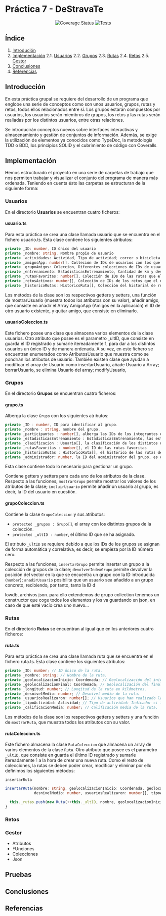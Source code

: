 # Práctica 7 - DeStravaTe

<p align="center">
  <a href="https://coveralls.io/github/ULL-ESIT-INF-DSI-2223/ull-esit-inf-dsi-22-23-prct07-destravate-datamodel-grupoj?branch=main">
    <img alt="Coverage Status" src="https://coveralls.io/repos/github/ULL-ESIT-INF-DSI-2223/ull-esit-inf-dsi-22-23-prct07-destravate-datamodel-grupoj/badge.svg?branch=main">
  </a>
  <a href="https://github.com/ULL-ESIT-INF-DSI-2223/ull-esit-inf-dsi-22-23-prct07-destravate-datamodel-grupoj/actions/workflows/node.js.yml">
    <img alt="Tests" src="https://github.com/ULL-ESIT-INF-DSI-2223/ull-esit-inf-dsi-22-23-prct07-destravate-datamodel-grupoj/actions/workflows/node.js.yml/badge.svg">
  </a>
</p>

## Índice
1. [Introdución](#introducción)
2. [Implementación](#implementación)
  2.1. [Usuarios](#usuarios)
  2.2. [Grupos](#grupos)
  2.3. [Rutas](#rutas)
  2.4. [Retos](#retos)
  2.5. [Gestor](#gestor)
3. [Conclusiones](#conclusiones)
4. [Referencias](#referencias)

## Introducción

En esta práctica grupal se requiere del desarrollo de un programa que englobe una serie de conceptos como son unos usuarios, grupos, rutas y retos, todos ellos relacionados entre sí. Los grupos estarán compuestos por usuarios, los usuarios serán miembros de grupos, los retos y las rutas serán realiadas por los distintos usuarios, entre otras relaciones.

Se introducirán conceptos nuevos sobre interfaces interactivas y almacenamiento y gestión de conjuntos de información. Además, se exige la utilización de elementos ya conocidos como TypeDoc, la metodología TDD o BDD, los principios SOLID y el cubrimiento de código con Coveralls.


## Implementación

Hemos estructurado el proyecto en una serie de carpetas de trabajo que nos permiten trabajar y visualizar el conjunto del programa de manera más ordenada. Teniendo en cuenta ésto las carpetas se estructuran de la siguiente forma:

### Usuarios

En el directorio **Usuarios** se encuentran cuatro ficheros:

#### usuario.ts
Para esta práctica se crea una clase llamada usuario que se encuentra en el fichero usuario.ts. Esta clase contiene los siguientes atributos:
```typescript
private _ID: number, ID único del usuario
private _nombre: string, Nombre propio de usuario
private _actividades: Actividad, Tipo de actividad; correr o bicicleta
private _amigosApp: number[], Colleción de IDs de usuarios con los que se interacciona
private _grupoAmigos: Coleccion, Diferentes colecciones de IDs de usuarios con los que suele realizar rutas
private _entrenamiento: EstadisticasEntrenamiento, Cantidad de km y desnivel total acumulados en la semana, mes y año
private _rutasFavoritas: number[], Colección de IDs de las rutas que el usuario ha realizado con mayor frecuencia
private _retosActivos: number[], Colección de IDs de los retos que el usuario está realizando actualmente
private _historicoRutas: HistoricoRuta[], Colección del historial de rutas realizadas 
```
Los métodos de la clase son los respectivos getters y setters, una función de mostrarUsuario (muestra todos los atributos con su valor), añadir amigo, que consiste en añadir el Array AmigoApp (Amigos en la aplicación) el ID de otro usuario existente, y quitar amigo, que consiste en eliminarlo.

#### usuarioColeccion.ts

Este fichero posee una clase que almacena varios elementos de la clase usuarios. Otro atributo que posee es el parametro _ultID, que consiste en guarda el ID registrado y sumarle itereadamente 1, para dar a los distintos usuarios un único ID y de manera ordenada. A su vez, en este fichero se encuentran enumerados como AtributosUsuario que muestra como se pondrían los atributos de usuario. También existen clase que ayudan a modificar el array de Usuario como insertarUsuario, añade Usuario a Array; borrarUsuario, se elimina Usuario del array; modifyUsuario, 

### Grupos

En el directorio **Grupos** se encuentran cuatro ficheros:

#### grupo.ts

Alberga la clase `Grupo` con los siguientes atributos:
```typescript
private _ID : number, ID para identificar al grupo.
private _nombre : string, nombre del grupo.
private _participantes : number[], alberga las IDs de los integrantes del grupo.
private _estadisticasEntrenamiento : EstadisticasEntrenamiento, las estadísticas de entrenamiento del grupo.
private _clasificacion : Usuario[], la clasificación de los distintos usuarios que conforman el grupo.
private _rutasFavoritas : number[], el ID de las rutas favoritas
private _historicoRutas : HistoricoRuta[], el histórico de las rutas del grupo
private _administrador: number, la ID del administrador del grupo, es decir, quién fue el qué lo creó.
```
Esta clase contiene todo lo necesario para gestionar un grupo.

Contiene getters y setters para cada uno de los atributos de la clase. Respecto a las funciones, `mostrarGrupo` permite mostrar los valores de los atributos de la clase; `incluirUsuario` permite añadir un usuario al grupo, es decir, la ID del usuario en cuestión.

#### grupoColeccion.ts

Contiene la clase `GrupoColeccion` y sus atributos:
- `protected _grupos : Grupo[]`, el array con los distintos grupos de la colección.
- `protected _ultID : number`, el último ID que se ha asignado.

El atributo `_ultID` se requiere debido a que los IDs de los grupos se asignan de forma automática y correlativa, es decir, se empieza por la ID número cero.

Respecto a las funciones, `insertarGrupo` permite insertar un grupo a la colección de grupos de la clase; `devolverIndexGrupo` permite devolver la posición del vector en la que se encuentra un grupo con la ID introducida (`number`); `anadirUsuario` posibilita que un usuario sea añadido a un grupo concreto, recibiendo, por tanto, tanto la ID d


lowdb, archivos json. para ello extendemos de grupo collection tenemos un constructor que coge todos los elementos y los va guardando en json, en caso de que esté vacío crea uno nuevo...
  

### Rutas

En el directorio **Rutas** se encuentran al igual que en los anteriores cuatro ficheros:

#### ruta.ts
Para esta práctica se crea una clase llamada ruta que se encuentra en el fichero ruta.ts. Esta clase contiene los siguientes atributos:
```typescript
private _ID: number; // ID único de la ruta.
private _nombre: string; // Nombre de la ruta.
private _geolocalizacionInicio: Coordenada; // Geolocalización del inicio (coordenadas).
private _geolocalizacionFinal: Coordenada; // Geolocalización del final de la ruta (coordenadas).
private _longitud: number; // Longitud de la ruta en kilómetros.
private _desnivelMedio: number; // Desnivel medio de la ruta.
private _usuariosRealizaron: number[]; // Usuarios que han realizado la ruta (IDs).
private _tipoActividad: Actividad; // Tipo de actividad: Indicador si la ruta se puede realizar en bicicleta o corriendo.
private _calificacionMedia: number; // Calificación media de la ruta.
```
Los métodos de la clase son los respectivos getters y setters y una función de `mostrarRuta`, que muestra todos los atributos con su valor.

#### rutaColeccion.ts

Este fichero almacena la clase `RutaColeccion` que almacena un array de varios elementos de la clase `Ruta`. Otro atributo que posee es el parametro `_ultID`, que consiste en guarda el último ID registrado y sumarle itereadamente 1 a la hora de crear una nueva ruta. Como el resto de colecciones, la rutas se deben poder crear, modificar y eliminar por ello definimos los siguientes métodos: 

`insertarRuta`
```typescript
insertarRuta(nombre: string, geolocalizacionInicio: Coordenada, geolocalizacionFinal: Coordenada, longitud: number, 
             desnivelMedio: number, usuariosRealizaron: number[], tipoActividad: Actividad, calificacionMedia: number) {

  this._rutas.push(new Ruta(++this._ultID, nombre, geolocalizacionInicio, geolocalizacionFinal, longitud, desnivelMedio, usuariosRealizaron, tipoActividad, calificacionMedia));
}
```


### Retos
### Gestor

- Atributos
- FUnciones
- Colecciones
- Json

## Pruebas 


## Conclusiones

## Referencias